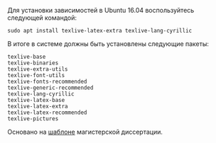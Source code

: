 Для установки зависимостей в Ubuntu 16.04 воспользуйтесь следующей командой:

```
sudo apt install texlive-latex-extra texlive-lang-cyrillic
```

В итоге в системе должны быть установлены следующие пакеты:
```
texlive-base
texlive-binaries
texlive-extra-utils
texlive-font-utils
texlive-fonts-recommended
texlive-generic-recommended
texlive-lang-cyrillic
texlive-latex-base
texlive-latex-extra
texlive-latex-recommended
texlive-pictures
```

Основано на [шаблоне](https://bitbucket.org/ice_phoenix/csse-fcs-latex/) магистерской диссертации.